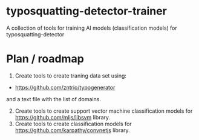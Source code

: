 # typosquatting-detector-trainer
A collection of tools for training AI models (classification models) for typosquatting-detector

# Plan / roadmap

1. Create tools to create traning data set using: 
 - https://github.com/zntrio/typogenerator
 
 and a text file with the list of domains.

2. Create tools to create support vector machine classification models for https://github.com/mljs/libsvm library. 
3. Create tools to create classification models for https://github.com/karpathy/convnetjs library.
